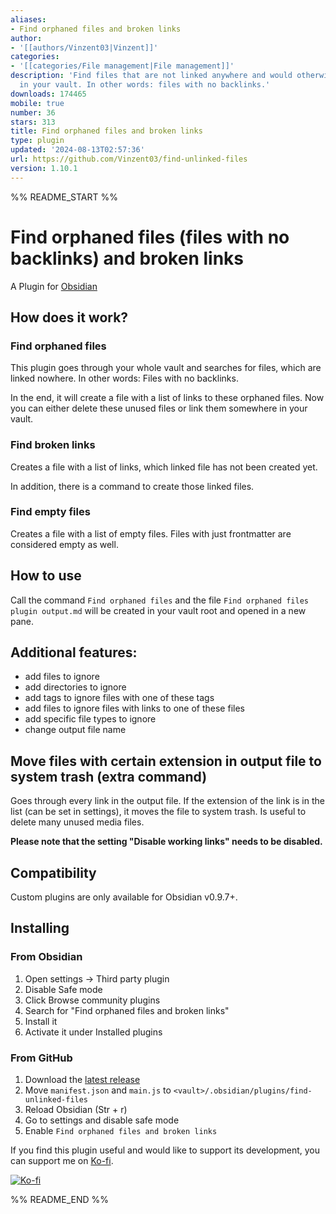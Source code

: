 ```yaml
---
aliases:
- Find orphaned files and broken links
author:
- '[[authors/Vinzent03|Vinzent]]'
categories:
- '[[categories/File management|File management]]'
description: 'Find files that are not linked anywhere and would otherwise be lost
  in your vault. In other words: files with no backlinks.'
downloads: 174465
mobile: true
number: 36
stars: 313
title: Find orphaned files and broken links
type: plugin
updated: '2024-08-13T02:57:36'
url: https://github.com/Vinzent03/find-unlinked-files
version: 1.10.1
---
```


%% README_START %%

# Find orphaned files (files with no backlinks) and broken links
A Plugin for [Obsidian](https://obsidian.md)

## How does it work?

### Find orphaned files

This plugin goes through your whole vault and searches for files, which are linked nowhere. In other words: Files with no backlinks.

In the end, it will create a file with a list of links to these orphaned files. Now you can either delete these unused files or link them somewhere in your vault.

### Find broken links

Creates a file with a list of links, which linked file has not been created yet.

In addition, there is a command to create those linked files.

### Find empty files

Creates a file with a list of empty files. Files with just frontmatter are considered empty as well.

## How to use
Call the command `Find orphaned files` and the file `Find orphaned files plugin output.md` will be created in your vault root and opened in a new pane. 

## Additional features:
- add files to ignore
- add directories to ignore
- add tags to ignore files with one of these tags
- add files to ignore files with links to one of these files
- add specific file types to ignore
- change output file name

## Move files with certain extension in output file to system trash (extra command)
Goes through every link in the output file. If the extension of the link is in the list (can be set in settings), it moves the file to system trash. Is useful to delete many unused media files.

**Please note that the setting "Disable working links" needs to be disabled.**

## Compatibility
Custom plugins are only available for Obsidian v0.9.7+.

## Installing

### From Obsidian
1. Open settings -> Third party plugin
2. Disable Safe mode
3. Click Browse community plugins
4. Search for "Find orphaned files and broken links"
5. Install it
6. Activate it under Installed plugins


### From GitHub
1. Download the [latest release](https://github.com/Vinzent03/find-unlinked-files/releases/latest)
2. Move `manifest.json` and `main.js` to `<vault>/.obsidian/plugins/find-unlinked-files`
3. Reload Obsidian (Str + r)
4. Go to settings and disable safe mode
5. Enable `Find orphaned files and broken links`

If you find this plugin useful and would like to support its development, you can support me on [Ko-fi](https://Ko-fi.com/Vinzent).

[![Ko-fi](https://ko-fi.com/img/githubbutton_sm.svg)](https://ko-fi.com/F1F195IQ5)


%% README_END %%